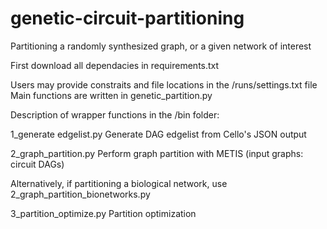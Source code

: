 # genetic-circuit-partitioning
Partitioning a randomly synthesized graph, or a given network of interest 

First download all dependacies in requirements.txt

Users may provide constraits and file locations in the /runs/settings.txt file
Main functions are written in genetic_partition.py 

Description of wrapper functions in the /bin folder: 

1_generate edgelist.py 
Generate DAG edgelist from Cello's JSON output 

2_graph_partition.py
Perform graph partition with METIS (input graphs: circuit DAGs)

Alternatively, if partitioning a biological network, use 2_graph_partition_bionetworks.py

3_partition_optimize.py
Partition optimization 


